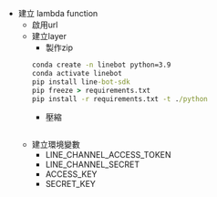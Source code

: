 - 建立 lambda function
  - 啟用url
  - 建立layer
    - 製作zip
    ```bat
    conda create -n linebot python=3.9
    conda activate linebot
    pip install line-bot-sdk
    pip freeze > requirements.txt
    pip install -r requirements.txt -t ./python
    ```
      - 壓縮
    ```
  - 建立環境變數
    - LINE_CHANNEL_ACCESS_TOKEN
    - LINE_CHANNEL_SECRET
    - ACCESS_KEY
    - SECRET_KEY